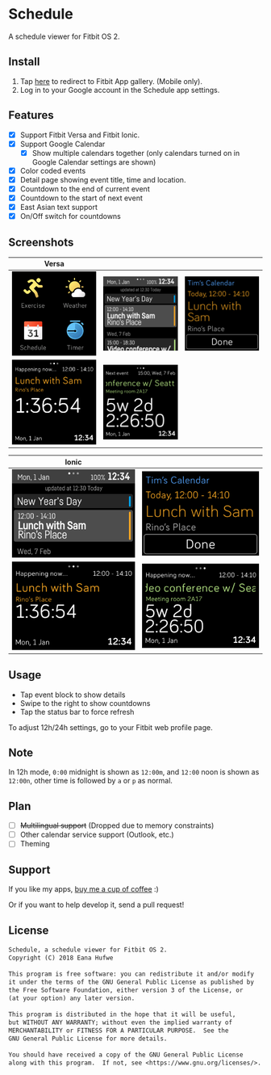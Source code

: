 # Schedule

A schedule viewer for Fitbit OS 2.

## Install

1. Tap [here](https://gam.fitbit.com/gallery/app/38b688ed-0ff1-40cc-a906-5a9a50852740) to redirect to Fitbit App gallery. (Mobile only).
2. Log in to your Google account in the Schedule app settings.

## Features
- [x] Support Fitbit Versa and Fitbit Ionic.
- [x] Support Google Calendar
    - [x] Show multiple calendars together (only calendars turned on in Google Calendar settings are shown)
- [x] Color coded events
- [x] Detail page showing event title, time and location.
- [x] Countdown to the end of current event
- [x] Countdown to the start of next event
- [x] East Asian text support
- [x] On/Off switch for countdowns

## Screenshots

| Versa | | |
| - | - | - |
| ![Screenshot 0](screenshots/Versa-0.png?raw=true) | ![Screenshot 1](screenshots/Versa-1.png?raw=true) | ![Screenshot 2](screenshots/Versa-2.png?raw=true) |
| ![Screenshot 3](screenshots/Versa-3.png?raw=true) | ![Screenshot 4](screenshots/Versa-4.png?raw=true) | |

| Ionic | |
| - | - |
| ![Screenshot 1](screenshots/Ionic-1.png?raw=true) | ![Screenshot 2](screenshots/Ionic-2.png?raw=true) |
| ![Screenshot 3](screenshots/Ionic-3.png?raw=true) | ![Screenshot 4](screenshots/Ionic-4.png?raw=true) |

## Usage
- Tap event block to show details
- Swipe to the right to show countdowns
- Tap the status bar to force refresh

To adjust 12h/24h settings, go to your Fitbit web profile page.

## Note

In 12h mode, `0:00` midnight is shown as `12:00m`, and `12:00` noon is shown as `12:00n`, other time is followed by `a` or `p` as normal.

## Plan

- [ ] ~~Multilingual support~~ (Dropped due to memory constraints)
- [ ] Other calendar service support (Outlook, etc.)
- [ ] Theming

## Support

If you like my apps, [buy me a cup of coffee](https://www.paypal.com/cgi-bin/webscr?cmd=_donations&business=ilove@1a23.com&item_name=Donation%20%28Schedule%20App%29) :)

Or if you want to help develop it, send a pull request!

## License

    Schedule, a schedule viewer for Fitbit OS 2.
    Copyright (C) 2018 Eana Hufwe

    This program is free software: you can redistribute it and/or modify
    it under the terms of the GNU General Public License as published by
    the Free Software Foundation, either version 3 of the License, or
    (at your option) any later version.

    This program is distributed in the hope that it will be useful,
    but WITHOUT ANY WARRANTY; without even the implied warranty of
    MERCHANTABILITY or FITNESS FOR A PARTICULAR PURPOSE.  See the
    GNU General Public License for more details.

    You should have received a copy of the GNU General Public License
    along with this program.  If not, see <https://www.gnu.org/licenses/>.